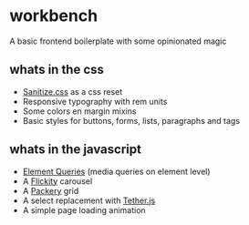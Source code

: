 # workbench
A basic frontend boilerplate with some opinionated magic

## whats in the css
* [Sanitize.css](https://10up.github.io/sanitize.css/) as a css reset
* Responsive typography with rem units
* Some colors en margin mixins
* Basic styles for buttons, forms, lists, paragraphs and tags

## whats in the javascript
* [Element Queries](https://github.com/marcj/css-element-queries) (media queries on element level)
* A [Flickity](http://flickity.metafizzy.co/) carousel
* A [Packery](http://packery.metafizzy.co/) grid
* A select replacement with [Tether.js](http://tether.io/)
* A simple page loading animation
